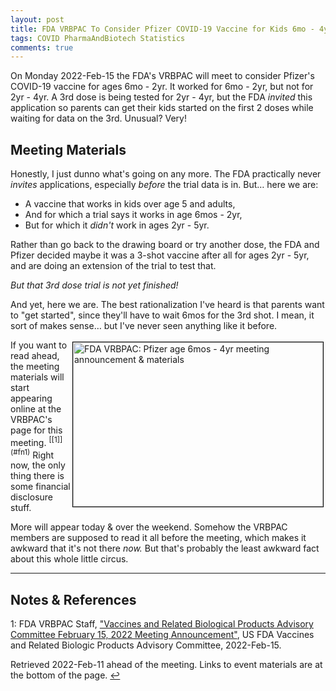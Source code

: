 ```yaml
---
layout: post
title: FDA VRBPAC To Consider Pfizer COVID-19 Vaccine for Kids 6mo - 4yr
tags: COVID PharmaAndBiotech Statistics
comments: true
---
```


On Monday 2022-Feb-15 the FDA's VRBPAC will meet to consider Pfizer's COVID-19 vaccine for
ages 6mo - 2yr.  It worked for 6mo - 2yr, but not for 2yr - 4yr.  A 3rd dose is being
tested for 2yr - 4yr, but the FDA _invited_ this application so parents can get their kids
started on the first 2 doses while waiting for data on the 3rd.  Unusual?  Very!  

## Meeting Materials  

Honestly, I just dunno what's going on any more.  The FDA practically never _invites_
applications, especially _before_ the trial data is in.  But&hellip; here we are: 
- A vaccine that works in kids over age 5 and adults,
- And for which a trial says it works in age 6mos - 2yr,
- But for which it _didn't_ work in ages 2yr - 5yr.  

Rather than go back to the drawing board or try another dose, the FDA and Pfizer decided
maybe it was a 3-shot vaccine after all for ages 2yr - 5yr, and are doing an extension of
the trial to test that.  

_But that 3rd dose trial is not yet finished!_  

And yet, here we are.  The best rationalization I've heard is that parents want to "get
started", since they'll have to wait 6mos for the 3rd shot.  I mean, it sort of makes
sense&hellip; but I've never seen anything like it before.  

<img src="{{ site.baseurl }}/images/2022-02-11-upcoming-pfizer-kids-fda-vrbpac-announcement.jpg" width="400" height="263" alt="FDA VRBPAC: Pfizer age 6mos - 4yr meeting announcement &amp; materials" title="FDA VRBPAC: Pfizer age 6mos - 4yr meeting announcement &amp; materials" style="float: right; margin: 3px 3px 3px 3px; border: 1px solid #000000;">
If you want to read ahead, the meeting materials will start appearing online at the
VRBPAC's page for this meeting. <sup id="fn1a">[[1]](#fn1)</sup>  Right now, the only
thing there is some financial disclosure stuff.  

More will appear today &amp; over the weekend.  Somehow the VRBPAC members are supposed to
read it all before the meeting, which makes it awkward that it's not there _now._  But
that's probably the least awkward fact about this whole little circus.  

---

## Notes &amp; References  

<!--
<sup id="fn1a">[[1]](#fn1)</sup>

<a id="fn1">1</a>: ***, ["***"](***), *** [↩](#fn1a)  

<a href="{{ site.baseurl }}/images/***"><img src="{{ site.baseurl }}/images/***" width="400" height="***" alt="***" title="***" style="float: right; margin: 3px 3px 3px 3px; border: 1px solid #000000;"></a>

<iframe width="400" height="224" src="***" allow="accelerometer; encrypted-media; gyroscope; picture-in-picture" allowfullscreen style="float: right; margin: 3px 3px 3px 3px; border: 1px solid #000000;"></iframe>
-->

<a id="fn1">1</a>: FDA VRBPAC Staff, ["Vaccines and Related Biological Products Advisory Committee February 15, 2022 Meeting Announcement"](https://www.fda.gov/advisory-committees/advisory-committee-calendar/vaccines-and-related-biological-products-advisory-committee-february-15-2022-meeting-announcement), US FDA Vaccines and Related Biologic Products Advisory Committee, 2022-Feb-15.  

Retrieved 2022-Feb-11 ahead of the meeting.  Links to event materials are at the bottom of the page. [↩](#fn1a)  
